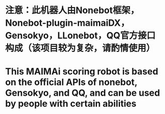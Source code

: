 # 注意：此机器人由Nonebot框架，Nonebot-plugin-maimaiDX，Gensokyo，LLonebot，QQ官方接口构成（该项目较为复杂，请酌情使用）
# This MAIMAi scoring robot is based on the official APIs of nonebot, Gensokyo, and QQ, and can be used by people with certain abilities
